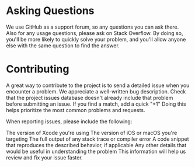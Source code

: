 # Asking Questions

We use GitHub as a support forum, so any questions you can ask there.
Also for any usage questions, please ask on Stack Overflow. By doing so, you'll be more likely to quickly solve your problem, and you'll allow anyone else with the same question to find the answer.

# Contributing

A great way to contribute to the project is to send a detailed issue when you encounter a problem. We appreciate a well-written bug description.
Check that the project issues database doesn't already include that problem before submitting an issue. If you find a match, add a quick "+1" Doing this helps prioritize the most common problems and requests.

When reporting issues, please include the following:

The version of Xcode you're using
The version of iOS or macOS you're targeting
The full output of any stack trace or compiler error
A code snippet that reproduces the described behavior, if applicable
Any other details that would be useful in understanding the problem
This information will help us review and fix your issue faster.
